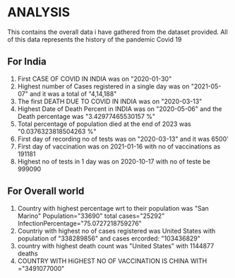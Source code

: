# ANALYSIS
This contains the overall data i have gathered from the dataset provided.
All of this data represents the history of the pandemic Covid 19

## For India
1. First CASE OF COVID IN INDIA was on "2020-01-30"
2. Highest number of Cases registered in a single day was on "2021-05-07" and it was a total of "4,14,188"
3. The first DEATH DUE TO COVID IN INDIA was on "2020-03-13"
4. Highest Date of Death Percent in INDIA was on "2020-05-06" and the Death percentage was "3.42977465530157 %"
5. Total percentage of population died at the end of 2023 was "0.0376323818504263 %"
6. First day of recording no of tests was on "2020-03-13" and it was 6500'
7. First day of vaccination was on 2021-01-16 with no of vaccinations as 191181
8. Highest no of tests in 1 day was on 2020-10-17 with no of teste be 999090



## For Overall world

1. Country with highest percentage wrt to their population was "San Marino" Population="33690"	total cases="25292"	    InfectionPercentage="75.0727218759276"
21. Countriy with highest no of cases registered was United States	with population of "338289856" and cases ercorded: "103436829"
22. country with highest death count was "United States" with 1144877 deaths
23. COUNTRY WITH HiGHEST NO OF VACCINATION IS CHINA WITH ="3491077000"